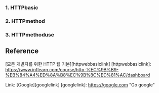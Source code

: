 ### 1. HTTPbasic
### 2. HTTPmethod
### 3. HTTPmethoduse


## Reference
[모든 개발자를 위한 HTTP 웹 기본][httpwebbasiclink]
[httpwebbasiclink]: https://www.inflearn.com/course/http-%EC%9B%B9-%EB%84%A4%ED%8A%B8%EC%9B%8C%ED%81%AC/dashboard

Link: [Google][googlelink]
[googlelink]: https://google.com "Go google"
